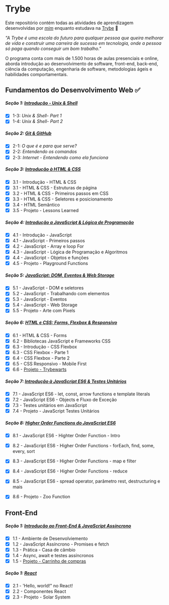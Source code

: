 # Trybe

Este repositório contém todas as atividades de aprendizagem desenvolvidas por _[mim](https://github.com/ArturHAlves)_ enquanto estudava na [Trybe](https://www.betrybe.com/) :rocket:

_"A Trybe é uma escola do futuro para qualquer pessoa que queira melhorar de vida e construir uma carreira de sucesso em tecnologia, onde a pessoa só paga quando conseguir um bom trabalho."_

O programa conta com mais de 1.500 horas de aulas presenciais e online, aborda introdução ao desenvolvimento de software, front-end, back-end, ciência da computação, engenharia de software, metodologias ágeis e habilidades comportamentais.

## Fundamentos do Desenvolvimento Web :white_check_mark:

##### Seção 1: [Introdução - Unix & Shell](https://github.com/ArturHAlves/trybe-exercises/tree/main/01-fundamentos/bloco-01-unix-e-bash)

- [X] 1-3: _Unix & Shell- Part 1_
- [X] 1-4: _Unix & Shell- Part 2_

##### Seção 2: [Git & GitHub](https://github.com/ArturHAlves/trybe-exercises/tree/main/01-fundamentos/bloco-02-git-github-internet)

- [X] 2-1: _O que é e para que serve?_
- [X] 2-2: _Entendendo os comandos_
- [X] 2-3: _Internet - Entendendo como ela funciona_

##### Seção 3: [Introdução à HTML & CSS](https://github.com/ArturHAlves/trybe-exercises/tree/main/01-fundamentos/bloco-03-introducao-html-e-css)
- [X] 3.1 - Introdução - HTML & CSS
- [X] 3.1 - HTML & CSS - Estruturas de página
- [X] 3.2 - HTML & CSS - Primeiros passos em CSS
- [X] 3.3 - HTML & CSS - Seletores e posicionamento
- [X] 3.4 - HTML Semântico
- [X] 3.5 - Projeto - Lessons Learned

##### Seção 4: [Introdução a JavaScript & Lógica de Programação](https://github.com/ArturHAlves/trybe-exercises/tree/main/01-Modulo-Fundamentos/Secao-04-Introducao-JS-Logica-De-Programacao)

- [X] 4.1 - Introdução - JavaScript
- [X] 4.1 - JavaScript - Primeiros passos
- [X] 4.2 - JavaScript - Array e loop For
- [X] 4.3 - JavaScript - Lógica de Programação e Algoritmos
- [X] 4.4 - JavaScript - Objetos e funções
- [X] 4.5 - Projeto - Playground Functions

##### Seção 5: [JavaScript: DOM, Eventos & Web Storage](https://github.com/ArturHAlves/trybe-exercises/tree/main/01-Modulo-Fundamentos/Secao-05-JS-Dom-Eventos-E-Web-Storage)

- [X] 5.1 - JavaScript - DOM e seletores
- [X] 5.2 - JavaScript - Trabalhando com elementos
- [X] 5.3 - JavaScript - Eventos
- [X] 5.4 - JavaScript - Web Storage
- [x] 5.5 - Projeto - Arte com Pixels

##### Seção 6: [HTML e CSS: Forms, Flexbox & Responsivo](https://github.com/ArturHAlves/trybe-exercises/tree/main/01-Modulo-Fundamentos/Se%C3%A7%C3%A3o-06-HTML-e-CSS-Flexbox-Responsivo)

- [X] 6.1 - HTML & CSS - Forms
- [X] 6.2 - Bibliotecas JavaScript e Frameworks CSS
- [X] 6.3 - Introdução - CSS Flexbox
- [X] 6.3 - CSS Flexbox - Parte 1
- [X] 6.4 - CSS Flexbox - Parte 2
- [x] 6.5 - CSS Responsivo - Mobile First
- [X] 6.6 - [Projeto - Trybewarts](https://github.com/ArturHAlves/project-trybewarts)

##### Seção 7: [Introdução à JavaScript ES6 & Testes Unitários](https://github.com/ArturHAlves/trybe-exercises/tree/main/01-Modulo-Fundamentos/Se%C3%A7%C3%A3o-07-Introdu%C3%A7%C3%A3o-JS-ES6-Testes-Unit%C3%A1rios)

- [X] 7.1 - JavaScript ES6 - let, const, arrow functions e template literals
- [X] 7.2 - JavaScript ES6 - Objects e Fluxo de Exceção
- [X] 7.3 - Testes unitários em JavaScript
- [X] 7.4 - Projeto - JavaScript Testes Unitários

##### Seção 8: [Higher Order Functions do JavaScript ES6](https://github.com/ArturHAlves/trybe-exercises/tree/main/01-Modulo-Fundamentos/Secao-08-JS-ES6-Higher-Order-Function)

- [X] 8.1 - JavaScript ES6 - Highter Order Function - Intro 
- [X] 8.2 - JavaScript ES6 - Higher Order Functions - forEach, find, some, every, sort
- [X] 8.3 - JavaScript ES6 - Higher Order Functions - map e filter
- [X] 8.4 - JavaScript ES6 - Higher Order Functions - reduce 
- [X] 8.5 - JavaScript ES6 - spread operator, parâmetro rest, destructuring e mais
- [X] 8.6 - Projeto - Zoo Function 


## Front-End 

##### Seção 1: [Introdução ao Front-End & JavaScript Assíncrono](https://github.com/ArturHAlves/trybe-exercises/tree/main/02-Modulo-Front-End/Secao-01-Front-End-E-JS-Assincrono)

- [X] 1.1 - Ambiente de Desenvolviemento
- [X] 1.2 - JavaScript Assíncrono - Promises e fetch
- [X] 1.3 - Prática - Casa de câmbio
- [X] 1.4 - Async, await e testes assíncronos
- [X] 1.5 - [Projeto - Carrinho de compras](https://github.com/ArturHAlves/project-shopping-cart) 

##### Seção 1: [React](https://github.com/ArturHAlves/trybe-exercises/tree/main/02-Modulo-Front-End/Secao-02-React/dia-01-Hello-World-React)

- [X] 2.1 - 'Hello, world!" no React!
- [X] 2.2 - Componentes React 
- [X] 2.3 - Projeto - Solar System
